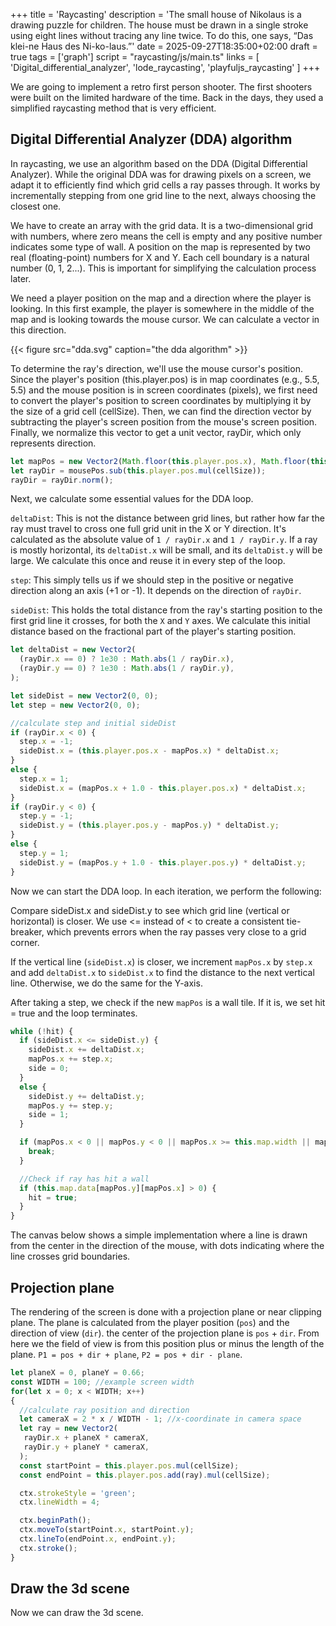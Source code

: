 +++
title = 'Raycasting'
description = 'The small house of Nikolaus is a drawing puzzle for children. The house must be drawn in a single stroke using eight lines without tracing any line twice. To do this, one says, “Das klei-ne Haus des Ni-ko-laus.”'
date = 2025-09-27T18:35:00+02:00
draft = true
tags = ['graph']
script = "raycasting/js/main.ts"
links = [ 'Digital_differential_analyzer', 'lode_raycasting', 'playfuljs_raycasting' ]
+++


We are going to implement a retro first person shooter. The first shooters were built on the limited hardware
of the time. Back in the days, they used a simplified raycasting method that is very efficient.

## Digital Differential Analyzer (DDA) algorithm

In raycasting, we use an algorithm based on the DDA (Digital Differential Analyzer). While the 
original DDA was for drawing pixels on a screen, we adapt it to efficiently find which grid
cells a ray passes through. It works by incrementally stepping from one grid line to the next,
always choosing the closest one.

We have to create an array with the grid data. It is a two-dimensional grid with numbers, where
zero means the cell is empty and any positive number indicates some type of wall. A position on
the map is represented by two real (floating-point) numbers for X and Y. Each cell boundary is a
natural number (0, 1, 2...). This is important for simplifying the calculation process later.

We need a player position on the map and a direction where the player is looking. In this first
example, the player is somewhere in the middle of the map and is looking towards the mouse cursor.
We can calculate a vector in this direction.

{{< figure src="dda.svg" caption="the dda algorithm" >}}

To determine the ray's direction, we'll use the mouse cursor's position. Since the player's position
(this.player.pos) is in map coordinates (e.g., 5.5, 5.5) and the mouse position is in screen coordinates
(pixels), we first need to convert the player's position to screen coordinates by multiplying it by the
size of a grid cell (cellSize). Then, we can find the direction vector by subtracting the player's
screen position from the mouse's screen position. Finally, we normalize this vector to get a unit
vector, rayDir, which only represents direction.

```typescript
let mapPos = new Vector2(Math.floor(this.player.pos.x), Math.floor(this.player.pos.y));
let rayDir = mousePos.sub(this.player.pos.mul(cellSize));
rayDir = rayDir.norm();
```

Next, we calculate some essential values for the DDA loop.

`deltaDist`: This is not the distance between grid lines, but rather how far the ray must travel 
to cross one full grid unit in the X or Y direction. It's calculated as the absolute value 
of `1 / rayDir.x` and `1 / rayDir.y`. If a ray is mostly horizontal, its `deltaDist.x` will be
small, and its `deltaDist.y` will be large. We calculate this once and reuse it in every step of the loop.

`step`: This simply tells us if we should step in the positive or negative direction along 
an axis (+1 or -1). It depends on the direction of `rayDir`.

`sideDist`: This holds the total distance from the ray's starting position to the first grid
line it crosses, for both the `X` and `Y` axes. We calculate this initial distance 
based on the fractional part of the player's starting position.

```typescript
let deltaDist = new Vector2(
  (rayDir.x == 0) ? 1e30 : Math.abs(1 / rayDir.x),
  (rayDir.y == 0) ? 1e30 : Math.abs(1 / rayDir.y),
);

let sideDist = new Vector2(0, 0);
let step = new Vector2(0, 0);

//calculate step and initial sideDist
if (rayDir.x < 0) {
  step.x = -1;
  sideDist.x = (this.player.pos.x - mapPos.x) * deltaDist.x;
}
else {
  step.x = 1;
  sideDist.x = (mapPos.x + 1.0 - this.player.pos.x) * deltaDist.x;
}
if (rayDir.y < 0) {
  step.y = -1;
  sideDist.y = (this.player.pos.y - mapPos.y) * deltaDist.y;
}
else {
  step.y = 1;
  sideDist.y = (mapPos.y + 1.0 - this.player.pos.y) * deltaDist.y;
}
```

Now we can start the DDA loop. In each iteration, we perform the following:

Compare sideDist.x and sideDist.y to see which grid line (vertical or horizontal)
is closer. We use <= instead of < to create a consistent tie-breaker, which
prevents errors when the ray passes very close to a grid corner.

If the vertical line (`sideDist.x`) is closer, we increment `mapPos.x` by `step.x`
and add `deltaDist.x` to `sideDist.x` to find the distance to the next vertical line.
Otherwise, we do the same for the Y-axis.

After taking a step, we check if the new `mapPos` is a wall tile. If it is, we
set hit = true and the loop terminates.

```typescript
while (!hit) {
  if (sideDist.x <= sideDist.y) {
    sideDist.x += deltaDist.x;
    mapPos.x += step.x;
    side = 0;
  }
  else {
    sideDist.y += deltaDist.y;
    mapPos.y += step.y;
    side = 1;
  }

  if (mapPos.x < 0 || mapPos.y < 0 || mapPos.x >= this.map.width || mapPos.y >= this.map.height) {
    break;
  }

  //Check if ray has hit a wall
  if (this.map.data[mapPos.y][mapPos.x] > 0) {
    hit = true;
  }
}
```

The canvas below shows a simple implementation where a line is drawn from the center in the direction of 
the mouse, with dots indicating where the line crosses grid boundaries.

<figure>
    <canvas id="grid-canvas"></canvas>
</figure>

## Projection plane

The rendering of the screen is done with a projection plane or near clipping plane. The plane is calculated
from the player position (`pos`) and the direction of view (`dir`). the center of the projection plane
is `pos` + `dir`. From here we the field of view is from this position plus or minus the length of the
plane. `P1 = pos + dir + plane`, `P2 = pos + dir - plane`.

```typescript
let planeX = 0, planeY = 0.66;
const WIDTH = 100; //example screen width
for(let x = 0; x < WIDTH; x++)
{
  //calculate ray position and direction
  let cameraX = 2 * x / WIDTH - 1; //x-coordinate in camera space
  let ray = new Vector2(
   rayDir.x + planeX * cameraX,
   rayDir.y + planeY * cameraX,
  );
  const startPoint = this.player.pos.mul(cellSize);
  const endPoint = this.player.pos.add(ray).mul(cellSize);

  ctx.strokeStyle = 'green'; 
  ctx.lineWidth = 4;

  ctx.beginPath();
  ctx.moveTo(startPoint.x, startPoint.y);
  ctx.lineTo(endPoint.x, endPoint.y);
  ctx.stroke();
}
```

<figure>
  <canvas id="view-canvas"></canvas>
</figure>

## Draw the 3d scene

Now we can draw the 3d scene. 

<figure>
  <canvas id="wall-canvas" tabindex="0"></canvas>
</figure>

